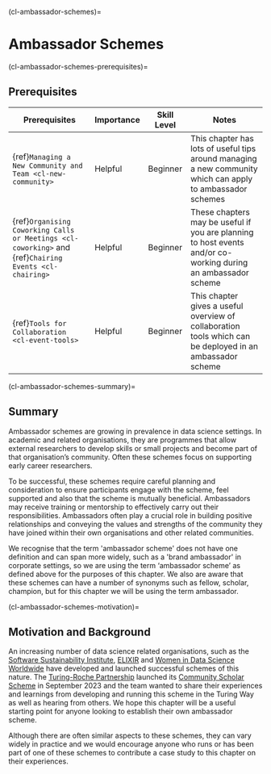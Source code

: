 (cl-ambassador-schemes)=
# Ambassador Schemes

(cl-ambassador-schemes-prerequisites)=
## Prerequisites

| Prerequisites | Importance | Skill Level | Notes |
| -------- | -------- | -------- |-------- |
| {ref}`Managing a New Community and Team <cl-new-community>`  | Helpful    | Beginner     | This chapter has lots of useful tips around managing a new community which can apply to ambassador schemes
| {ref}`Organising Coworking Calls or Meetings <cl-coworking>` and {ref}`Chairing Events <cl-chairing>`  | Helpful    | Beginner     | These chapters may be useful if you are planning to host events and/or co-working during an ambassador scheme
| {ref}`Tools for Collaboration <cl-event-tools>`  | Helpful    | Beginner     | This chapter gives a useful overview of collaboration tools which can be deployed in an ambassador scheme

(cl-ambassador-schemes-summary)=
## Summary

Ambassador schemes are growing in prevalence in data science settings.
In academic and related organisations, they are programmes that allow external researchers to develop skills or small projects and become part of that organisation’s community.
Often these schemes focus on supporting early career researchers.

To be successful, these schemes require careful planning and consideration to ensure participants engage with the scheme, feel supported and also that the scheme is mutually beneficial.
Ambassadors may receive training or mentorship to effectively carry out their responsibilities.
Ambassadors often play a crucial role in building positive relationships and conveying the values and strengths of the community they have joined within their own organisations and other related communities.

We recognise that the term 'ambassador scheme' does not have one definition and can span more widely, such as a 'brand ambassador' in corporate settings, so we are using the term ‘ambassador scheme’ as defined above for the purposes of this chapter.
We also are aware that these schemes can have a number of synonyms such as fellow, scholar, champion, but for this chapter we will be using the term ambassador.

(cl-ambassador-schemes-motivation)=
## Motivation and Background

An increasing number of data science related organisations, such as the [Software Sustainability Institute](https://www.software.ac.uk/programmes/fellowship-programme), [ELIXIR](https://elixiruknode.org/activities/fellowship/) and [Women in Data Science Worldwide](https://www.widsworldwide.org/join-us/ambassador-program/) have developed and launched successful schemes of this nature.
The [Turing-Roche Partnership](https://www.turing.ac.uk/research/research-projects/alan-turing-institute-roche-strategic-partnership) launched its [Community Scholar Scheme](https://www.turing.ac.uk/research/research-projects/alan-turing-institute-roche-strategic-partnership/community-scholars) in September 2023 and the team wanted to share their experiences and learnings from developing and running this scheme in the Turing Way as well as hearing from others.
We hope this chapter will be a useful starting point for anyone looking to establish their own ambassador scheme.

Although there are often similar aspects to these schemes, they can vary widely in practice and we would encourage anyone who runs or has been part of one of these schemes to contribute a case study to this chapter on their experiences.
